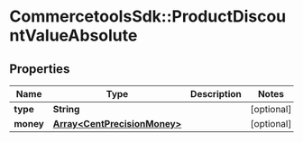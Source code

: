 # CommercetoolsSdk::ProductDiscountValueAbsolute

## Properties
Name | Type | Description | Notes
------------ | ------------- | ------------- | -------------
**type** | **String** |  | [optional] 
**money** | [**Array&lt;CentPrecisionMoney&gt;**](CentPrecisionMoney.md) |  | [optional] 

